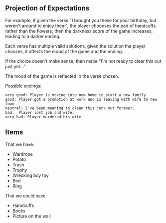 
## Projection of Expectations

For example, if given the verse "I brought you these for your birthday, but weren't around to enjoy them", the player choooses the pair of handcuffs rather than the flowers, then the darkness score of the game increases, leading to a darker ending.

Each verse has multiple valid solutions, given the solution the player chooses, it affects the mood of the game and the ending.

If the choice doesn't make sense, then mabe "I'm not ready to clear this out just yet..."

The mood of the game is reflected in the verse chosen. 

Possible endings:

    very good: Player is moving into new home to start a new family
    good: Player got a promotion at work and is leaving with wife to new town
    neutral: I've been meaning to clean this junk out forever.
    bad:  Player lost job and wife. 
    very bad: Player murdered his wife

## Items

That we have:

 * Wardrobe
 * Potato
 * Trash
 * Trophy
 * Wrecking boy toy
 * Bed
 * Ring

That we could have:

 * Handcuffs
 * Books
 * Picture on the wall

